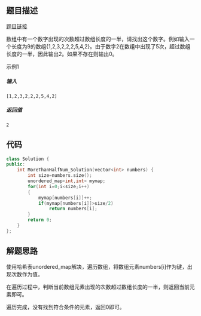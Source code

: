 ## 题目描述

[题目链接](https://www.nowcoder.com/practice/e8a1b01a2df14cb2b228b30ee6a92163?tpId=13&rp=1&ru=%2Fta%2Fcoding-interviews&qru=%2Fta%2Fcoding-interviews%2Fquestion-ranking&tab=answerKey)

数组中有一个数字出现的次数超过数组长度的一半，请找出这个数字。例如输入一个长度为9的数组{1,2,3,2,2,2,5,4,2}。由于数字2在数组中出现了5次，超过数组长度的一半，因此输出2。如果不存在则输出0。

示例1

##### 输入

```
[1,2,3,2,2,2,5,4,2]
```

##### 返回值

```
2
```

## 代码

```cpp
class Solution {
public:
    int MoreThanHalfNum_Solution(vector<int> numbers) {
        int size=numbers.size();
        unordered_map<int,int> mymap;
        for(int i=0;i<size;i++)
        {
            mymap[numbers[i]]++;
            if(mymap[numbers[i]]>size/2)
                return numbers[i];
        }
        return 0;    
    }
};
```

## 解题思路

使用哈希表unordered_map解决，遍历数组，将数组元素numbers[i]作为键，出现次数作为值。

在遍历过程中，判断当前数组元素出现的次数超过数组长度的一半，则返回当前元素即可。

遍历完成，没有找到符合条件的元素，返回0即可。